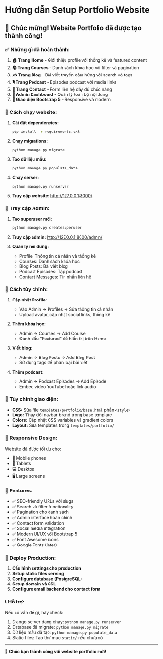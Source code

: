# Hướng dẫn Setup Portfolio Website

## 🎉 Chúc mừng! Website Portfolio đã được tạo thành công!

### ✅ Những gì đã hoàn thành:

1. **🏠 Trang Home** - Giới thiệu profile với thống kê và featured content
2. **📚 Trang Courses** - Danh sách khóa học với filter và pagination  
3. **✍️ Trang Blog** - Bài viết truyền cảm hứng với search và tags
4. **🎙️ Trang Podcast** - Episodes podcast với media links
5. **📩 Trang Contact** - Form liên hệ đầy đủ chức năng
6. **🔧 Admin Dashboard** - Quản lý toàn bộ nội dung
7. **🎨 Giao diện Bootstrap 5** - Responsive và modern

### 🚀 Cách chạy website:

1. **Cài đặt dependencies:**
   ```bash
   pip install -r requirements.txt
   ```

2. **Chạy migrations:**
   ```bash
   python manage.py migrate
   ```

3. **Tạo dữ liệu mẫu:**
   ```bash
   python manage.py populate_data
   ```

4. **Chạy server:**
   ```bash
   python manage.py runserver
   ```

5. **Truy cập website:** http://127.0.0.1:8000/

### 🔑 Truy cập Admin:

1. **Tạo superuser mới:**
   ```bash
   python manage.py createsuperuser
   ```

2. **Truy cập admin:** http://127.0.0.1:8000/admin/

3. **Quản lý nội dung:**
   - Profile: Thông tin cá nhân và thống kê
   - Courses: Danh sách khóa học
   - Blog Posts: Bài viết blog
   - Podcast Episodes: Tập podcast
   - Contact Messages: Tin nhắn liên hệ

### 📝 Cách tùy chỉnh:

1. **Cập nhật Profile:**
   - Vào Admin → Profiles → Sửa thông tin cá nhân
   - Upload avatar, cập nhật social links, thống kê

2. **Thêm khóa học:**
   - Admin → Courses → Add Course
   - Đánh dấu "Featured" để hiển thị trên Home

3. **Viết blog:**
   - Admin → Blog Posts → Add Blog Post
   - Sử dụng tags để phân loại bài viết

4. **Thêm podcast:**
   - Admin → Podcast Episodes → Add Episode
   - Embed video YouTube hoặc link audio

### 🎨 Tùy chỉnh giao diện:

- **CSS:** Sửa file `templates/portfolio/base.html` phần `<style>`
- **Logo:** Thay đổi navbar brand trong base template
- **Colors:** Cập nhật CSS variables và gradient colors
- **Layout:** Sửa templates trong `templates/portfolio/`

### 📱 Responsive Design:

Website đã được tối ưu cho:
- 📱 Mobile phones
- 📱 Tablets  
- 💻 Desktop
- 🖥️ Large screens

### 🔧 Features:

- ✅ SEO-friendly URLs với slugs
- ✅ Search và filter functionality
- ✅ Pagination cho danh sách
- ✅ Admin interface hoàn chỉnh
- ✅ Contact form validation
- ✅ Social media integration
- ✅ Modern UI/UX với Bootstrap 5
- ✅ Font Awesome icons
- ✅ Google Fonts (Inter)

### 🚀 Deploy Production:

1. **Cấu hình settings cho production**
2. **Setup static files serving**
3. **Configure database (PostgreSQL)**
4. **Setup domain và SSL**
5. **Configure email backend cho contact form**

### 📞 Hỗ trợ:

Nếu có vấn đề gì, hãy check:
1. Django server đang chạy: `python manage.py runserver`
2. Database đã migrate: `python manage.py migrate`
3. Dữ liệu mẫu đã tạo: `python manage.py populate_data`
4. Static files: Tạo thư mục `static/` nếu chưa có

---

**🎉 Chúc bạn thành công với website portfolio mới!** 